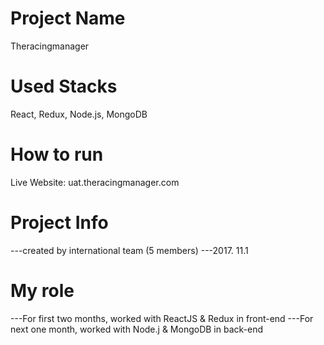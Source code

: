 # Project Name
Theracingmanager

# Used Stacks
React, Redux, Node.js, MongoDB

# How to run
Live Website: uat.theracingmanager.com

# Project Info
 ---created by international team (5 members)
 ---2017. 11.1

# My role
 ---For first two months, worked with ReactJS & Redux in front-end
 ---For next one month, worked with Node.j & MongoDB in back-end
